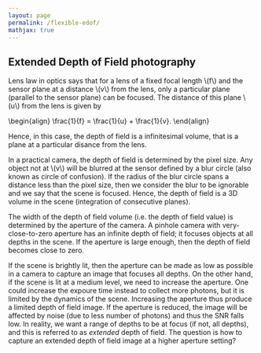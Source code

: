 ```yaml
---
layout: page
permalink: /flexible-edof/
mathjax: true
---
```

## Extended Depth of Field photography

Lens law in optics says that for a lens of a fixed focal length
\\(f\\) and the sensor plane at a distance \\(v\\) from the lens, only
a particular plane (parallel to the sensor plane) can be focused. The
distance of this plane \\(u\\) from the lens is given by

\\begin{align} 
  \\frac{1}{f} = \\frac{1}{u} + \\frac{1}{v}.
\\end{align} 

Hence, in this case, the depth of field is a infinitesimal volume,
that is a plane at a particular disance from the lens.

In a practical camera, the depth of field is determined by the pixel
size. Any object not at \\(v\\) will be blurred at the sensor defined
by a blur circle (also known as circle of confusion). If the radius of
the blur circle spans a distance less than the pixel size, then we
consider the blur to be ignorable and we say that the scene is
focused. Hence, the depth of field is a 3D volume in the scene
(integration of consecutive planes). 

The width of the depth of field volume (i.e. the depth of field value)
is determined by the aperture of the camera. A pinhole camera with
very-close-to-zero aperture has an infinite depth of field; it focuses
objects at all depths in the scene. If the aperture is large enough,
then the depth of field becomes close to zero.

If the scene is brightly lit, then the aperture can be made as low as
possible in a camera to capture an image that focuses all depths. On
the other hand, if the scene is lit at a medium level, we need to
increase the aperture. One could increase the expoure time instead to
collect more photons, but it is limited by the dynamics of the
scene. Increasing the aperture thus produce a limited depth of field
image. If the aperture is reduced, the image will be affected by noise
(due to less number of photons) and thus the SNR falls low. In
reality, we want a range of depths to be at focus (if not, all
depths), and this is referred to as <i>extended</i> depth of
field. The question is how to capture an extended depth of field image
at a higher aperture setting?